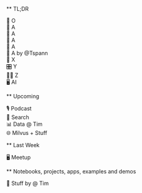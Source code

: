 ** TL;DR 


🐍 O     <br/>
🤖 A     <br/>
🧪 A     <br/>
🧩 A     <br/>
🧩 A     <br/>
🤝 A by @Tspann<br/>
🧠 X      <br/>
🎛️ Y       <br/>
🦸‍♂️ Z    <br/>
🖥️ AI   <br/>


** Upcoming

🎙️ Podcast     <br/>
🔄 Search      <br/>
📊 Data @ Tim  <br/>
🌐 Milvus + Stuff <br/>

** Last Week

🖥️ Meetup<br/>

** Notebooks, projects, apps, examples and demos

🚀 Stuff by @ Tim <br/>





